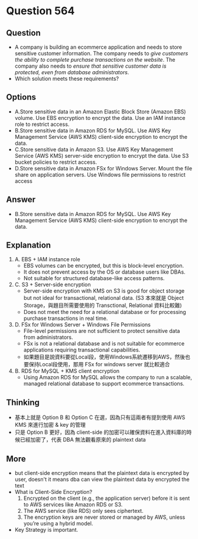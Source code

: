 # Question 564
## Question
* A company is building an ecommerce application and needs to store sensitive customer information. The company needs to *give customers the ability to complete purchase transactions on the website*. The company also needs to *ensure that sensitive customer data is protected, even from database administrators*.
* Which solution meets these requirements?

## Options
* A.Store sensitive data in an Amazon Elastic Block Store (Amazon EBS) volume. Use EBS encryption to encrypt the data. Use an IAM instance role to restrict access.
* B.Store sensitive data in Amazon RDS for MySQL. Use AWS Key Management Service (AWS KMS) client-side encryption to encrypt the data.
* C.Store sensitive data in Amazon S3. Use AWS Key Management Service (AWS KMS) server-side encryption to encrypt the data. Use S3 bucket policies to restrict access.
* D.Store sensitive data in Amazon FSx for Windows Server. Mount the file share on application servers. Use Windows file permissions to restrict access

## Answer 
* B.Store sensitive data in Amazon RDS for MySQL. Use AWS Key Management Service (AWS KMS) client-side encryption to encrypt the data.


## Explanation
1. A. EBS + IAM instance role
   * EBS volumes can be encrypted, but this is block-level encryption.
   * It does not prevent access by the OS or database users like DBAs.
   * Not suitable for structured database-like access patterns.
2. C. S3 + Server-side encryption
   * Server-side encryption with KMS on S3 is good for object storage but not ideal for transactional, relational data. (S3 本來就是 Object Storage，與題目所需要使用的 Transctional, Relational 資料比較難)
   * Does not meet the need for a relational database or for processing purchase transactions in real time.
3. D. FSx for Windows Server + Windows File Permissions
   * File-level permissions are not sufficient to protect sensitive data from administrators.
   * FSx is not a relational database and is not suitable for ecommerce applications requiring transactional capabilities.
   * 如果題目是說資料要從Local段，使用Windows系統遷移到AWS，然後也要保持Local段使用，那用 FSx for windows server 就比較適合
4. B. RDS for MySQL + KMS client encryption
   * Using Amazon RDS for MySQL allows the company to run a scalable, managed relational database to support ecommerce transactions.

## Thinking
* 基本上就是 Option B 和 Option C 在選，因為只有這兩者有提到使用 AWS KMS 來進行加密 & key 的管理
* 只是 Option B 更好，因為 client-side 的加密可以確保資料在進入資料庫的時候已經加密了，代表 DBA 無法觀看原來的 plaintext data

## More
* but client-side encryption means that the plaintext data is encrypted by user, doesn't it means dba can view the plaintext data by encrypted the text
* What is Client-Side Encryption?
  1. Encrypted on the client (e.g., the application server) before it is sent to AWS services like Amazon RDS or S3.
  2. The AWS service (like RDS) only sees ciphertext.
  3. The encryption keys are never stored or managed by AWS, unless you’re using a hybrid model.
* Key Strategy is important.